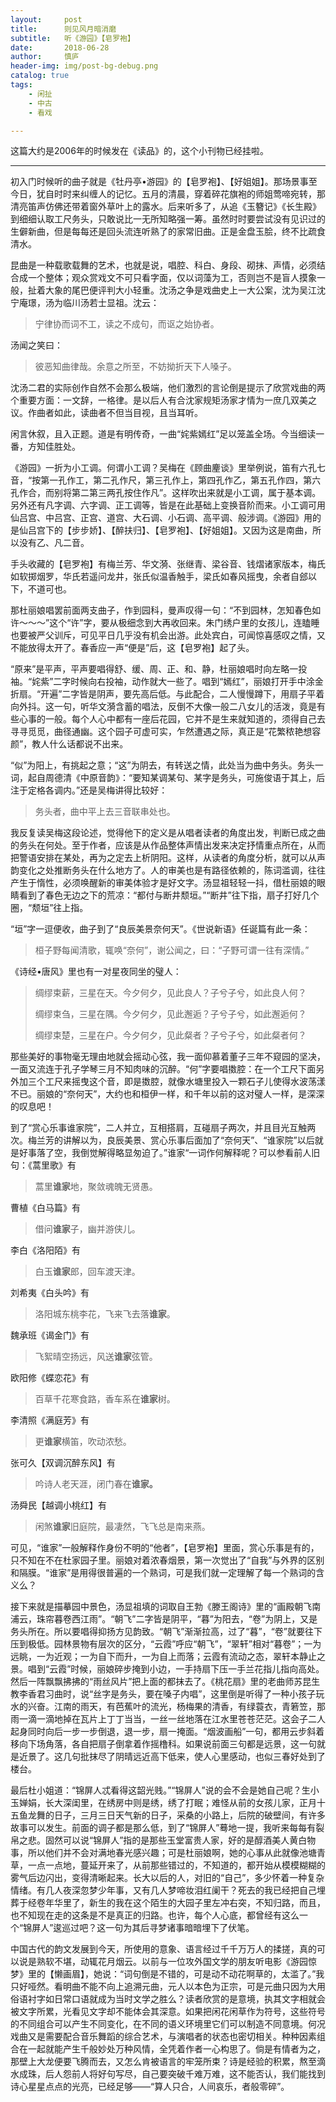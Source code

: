 ```yaml
---
layout:     post
title:      则见风月暗消磨
subtitle:   听《游园》【皂罗袍】
date:       2018-06-28
author:     慎庐
header-img: img/post-bg-debug.png
catalog: true
tags:
    - 闲扯
    - 中古
    - 看戏

---
```


这篇大约是2006年的时候发在《读品》的，这个小刊物已经挂啦。

------

初入门时候听的曲子就是《牡丹亭•游园》的【皂罗袍】、【好姐姐】。那场景事至今日，犹自时时来纠缠人的记忆。五月的清晨，穿着碎花旗袍的师姐莺啼宛转，那清亮笛声仿佛还带着窗外草叶上的露水。后来听多了，从追《玉簪记》《长生殿》到细细认取工尺务头，只敢说比一无所知略强一筹。虽然时时要尝试没有见识过的生僻新曲，但是每每还是回头流连听熟了的家常旧曲。正是金盘玉脍，终不比疏食清水。 

昆曲是一种载歌载舞的艺术，也就是说，唱腔、科白、身段、砌抹、声情，必须结合成一个整体；观众赏戏文不可只看字面，仅以词藻为工，否则岂不是盲人摸象一般，扯着大象的尾巴便评判大小轻重。沈汤之争是戏曲史上一大公案，沈为吴江沈宁庵璟，汤为临川汤若士显祖。沈云：

> 宁律协而词不工，读之不成句，而讴之始协者。

汤闻之笑曰：

> 彼恶知曲律哉。余意之所至，不妨拗折天下人嗓子。

沈汤二君的实际创作自然不会那么极端，他们激烈的言论倒是提示了欣赏戏曲的两个重要方面：一文辞，一格律。是以后人有合沈家规矩汤家才情为一庶几双美之议。作曲者如此，读曲者不但当目视，且当耳听。 

闲言休叙，且入正题。道是有明传奇，一曲“姹紫嫣红”足以笼盖全场。今当细读一番，方知佳胜处。 

《游园》一折为小工调。何谓小工调？吴梅在《顾曲麈谈》里举例说，笛有六孔七音，“按第一孔作工，第二孔作尺，第三孔作上，第四孔作乙，第五孔作四，第六孔作合，而别将第二第三两孔按住作凡”。这样吹出来就是小工调，属于基本调。另外还有凡字调、六字调、正工调等，皆是在此基础上变换音阶而来。小工调可用仙吕宫、中吕宫、正宫、道宫、大石调、小石调、高平调、般涉调。《游园》用的是仙吕宫下的【步步娇】、【醉扶归】、【皂罗袍】、【好姐姐】。又因为这是南曲，所以没有乙、凡二音。

手头收藏的【皂罗袍】有梅兰芳、华文漪、张继青、梁谷音、钱熠诸家版本，梅氏如软掷烟罗，华氏若遥问龙井，张氏似温香触手，梁氏如春风摇曳，余者自郐以下，不道可也。 

那杜丽娘唱罢前面两支曲子，作到园科，曼声叹得一句：“不到园林，怎知春色如许～～～”这个“许”字，要从极细念到大再收回来。朱门绣户里的女孩儿，连瞌睡也要被严父训斥，可见平日几乎没有机会出游。此处宾白，可闻惊喜感叹之情，又不能放得太开了。春香应一声“便是”后，这【皂罗袍】起了头。 

“原来”是平声，平声要唱得舒、缓、周、正、和、静，杜丽娘唱时向左略一投袖。“姹紫”二字时候向右投袖，动作就大一些了。唱到“嫣红”，丽娘打开手中涂金折扇。“开遍”二字皆是阴声，要先高后低。与此配合，二人慢慢蹲下，用扇子平着向外抖。这一句，听华文漪含蓄的唱法，反倒不大像一般二八女儿的活泼，竟是有些心事的一般。每个人心中都有一座后花园，它并不是生来就知道的，须得自己去寻寻觅觅，曲径通幽。这个园子可虚可实，乍然遭遇之际，真正是“花繁秾艳想容颜”，教人什么话都说不出来。 

“似”为阳上，有挑起之意；“这”为阴去，有转送之情，此处当为曲中务头。务头一词，起自周德清《中原音韵》：“要知某调某句、某字是务头，可施俊语于其上，后注于定格各调内。”还是吴梅讲得比较好：

> 务头者，曲中平上去三音联串处也。

我反复读吴梅这段论述，觉得他下的定义是从唱者读者的角度出发，判断已成之曲的务头在何处。至于作者，应该是从作品整体声情出发来决定抒情重点所在，从而把警语安排在某处，再为之定去上析阴阳。这样，从读者的角度分析，就可以从声韵变化之处推断务头在什么地方了。人的审美也是有路径依赖的，陈词滥调，往往产生于惰性，必须唤醒新的审美体验才是好文字。汤显祖轻轻一抖，借杜丽娘的眼睛看到了春色无边之下的荒凉：“都付与断井颓垣。”“断井”往下指，扇子打好几个圈，“颓垣”往上指。 

“垣”字一逗便收，曲子到了“良辰美景奈何天”。《世说新语》任诞篇有此一条： 

> 桓子野每闻清歌，辄唤“奈何”，谢公闻之，曰：“子野可谓一往有深情。” 

《诗经•唐风》里也有一对星夜同坐的璧人： 

> 绸缪束薪，三星在天。今夕何夕，见此良人？子兮子兮，如此良人何？ 
>
> 绸缪束刍，三星在隅。今夕何夕，见此邂逅？子兮子兮，如此邂逅何？ 
>
> 绸缪束楚，三星在户。今夕何夕，见此粲者？子兮子兮，如此粲者何？ 

那些美好的事物毫无理由地就会摇动心弦，我一面仰慕着董子三年不窥园的坚决，一面又流连于孔子学琴三月不知肉味的沉醉。“何”字要唱擞腔：在一个工尺下面另外加三个工尺来摇曳这个音，即是擞腔，就像水塘里投入一颗石子儿使得水波荡漾不已。丽娘的“奈何天”，大约也和桓伊一样，和千年以前的这对璧人一样，是深深的叹息吧！ 

到了“赏心乐事谁家院”，二人并立，互相搭肩，互碰扇子两次，并且目光互触两次。梅兰芳的讲解以为，良辰美景、赏心乐事后面加了“奈何天”、“谁家院”以后就是好事落了空，我倒觉解得略显匆迫了。”谁家“一词作何解释呢？可以参看前人旧句：《蒿里歌》有

> 蒿里**谁家**地，聚敛魂魄无贤愚。

曹植《白马篇》有

> 借问**谁家**子，幽并游侠儿。

李白《洛阳陌》有

> 白玉**谁家**郎，回车渡天津。

刘希夷《白头吟》有

> 洛阳城东桃李花，飞来飞去落**谁家**。

魏承班《谒金门》有

> 飞絮晴空扬远，风送**谁家**弦管。

欧阳修《蝶恋花》有

> 百草千花寒食路，香车系在**谁家**树。

李清照《满庭芳》有

> 更**谁家**横笛，吹动浓愁。

张可久【双调沉醉东风】有

> 吟诗人老天涯，闭门春在**谁家。**

汤舜民【越调小桃红】有

> 闲煞**谁家**旧庭院，最凄然，飞飞总是南来燕。

可见，“谁家”一般解释作身份不明的“他者”，【皂罗袍】里面，赏心乐事是有的，只不知在不在杜家园子里。丽娘对着浓春烟景，第一次觉出了“自我”与外界的区别和隔膜。“谁家”是用得很普遍的一个熟词，可是我们就一定理解了每一个熟词的含义么？ 

接下来就是描摹园中景色，汤显祖填的词取自王勃《滕王阁诗》里的“画殿朝飞南浦云，珠帘暮卷西江雨”。“朝飞”二字皆是阴平，“暮”为阳去，“卷”为阴上，又是务头所在。所以要唱得抑扬方见韵致。“朝飞”渐渐拉高，过了“暮”，“卷”就要往下压到极低。园林景物有层次的区分，“云霞”呼应“朝飞”，“翠轩”相对“暮卷”；一为远眺，一为近观；一为自下而升，一为自上而落；云霞有流动之态，翠轩本静止之景。唱到“云霞”时候，丽娘碎步掩到小边，一手持扇下压一手兰花指儿指向高处。然后一阵飘飘拂拂的“雨丝风片”把上面的都抹去了。《桃花扇》里的老曲师苏昆生教李香君习曲时，说“丝字是务头，要在嗓子内唱”，这里倒是听得了一种小孩子玩水的兴奋。江南的雨天，有芭蕉叶的流光，杨梅果的清香，有绿蓑衣，青箬笠，那雨一滴一滴地掉在瓦片上丁丁当当，一丝一丝地落在江水里苍苍茫茫。这会子二人起身同时向后一步一步倒退，退一步，扇一掩面。“烟波画船”一句，都用云步斜着移向下场角落，各自把扇子倒拿着作摇橹科。如果说前面三句都是远景，这一句就是近景了。这几句批抹尽了阴晴远近高下低来，使人心里感动，也似三春好处到了楼台。 

最后杜小姐道：“锦屏人忒看得这韶光贱。”“锦屏人”说的会不会是她自己呢？生小玉婵娟，长大深闺里，在绣房中则是绣，绣了打眠；难怪从前的女孩儿家，正月十五鱼龙舞的日子，三月三日天气新的日子，采桑的小路上，后院的破壁间，有许多故事可以发生。前面的调子都是那么低，到了“锦屏人”蓦地一提，我听来每每有裂帛之悲。固然可以说“锦屏人”指的是那些玉堂富贵人家，好的是醇酒美人黄白物事，所以他们并不会对满地春光感兴趣；可是杜丽娘啊，她的心事从此就像池塘青草，一点一点地，蔓延开来了，从前那些错过的，不知道的，都开始从模模糊糊的雾气后边闪出，变得清晰起来。长大以后的人，对旧的“自己”，多少怀着一种复杂情绪。有几人夜深忽梦少年事，又有几人梦啼妆泪红阑干？死去的我已经把自己埋葬于经卷年华里了，新生的我在这个陌生的大园子里左冲右突，不知归路，而且，也不知现在走的这条是不是真正的归路。也许，每个人心底，都曾经有这么一个“锦屏人”逡巡过吧？这一句为其后寻梦诸事暗暗埋下了伏笔。 

中国古代的韵文发展到今天，所使用的意象、语言经过千千万万人的揉搓，真的可以说是熟软不堪，动辄花月烟云。以前与一位攻外国文学的朋友听电影《游园惊梦》里的【懒画眉】，她说：“词句倒是不错的，可是动不动花啊草的，太滥了。”我只好哑然。看明曲不能不向上追溯元曲，元人以本色为正宗，可是元曲只因为大用俗语衬字如日常口语就成为当时文学之胜么？读者欣赏的是意境，执其文字相就会被文字所累，光看见文字却不能体会其深意。如果把闲花闲草作为符号，这些符号的不同组合可以产生不同变化，在不同的语义环境里它们可以制造不同意境。何况戏曲又是需要配合音乐舞蹈的综合艺术，与演唱者的状态也密切相关。种种因素组合在一起就能产生千般妙处万种风情，全凭着作者一心构思了。倘是有情者为之，那壁上大龙便要飞腾而去，又怎么肯被语言的牢笼所束？诗是经验的积累，熬至滴水成珠，后人怨前人将好句写尽，自己要突破千难万难，这不能否认，我们能找到诗心星星点点的光亮，已经足够——“算人只合，人间哀乐，者般零碎”。
